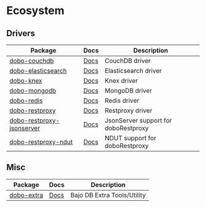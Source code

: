 # Ecosystem

## Drivers

| Package | Docs | Description |
| ------- | ---- | ----------- |
| [dobo-couchdb](https://github.com/ardhi/dobo-couchdb) | [Docs](https://ardhi.github.io/dobo-couchdb) | CouchDB driver |
| [dobo-elasticsearch](https://github.com/ardhi/dobo-elasticsearch) | [Docs](https://ardhi.github.io/dobo-elasticsearch) | Elasticsearch driver |
| [dobo-knex](https://github.com/ardhi/dobo-knex) | [Docs](https://ardhi.github.io/dobo-knex) | Knex driver |
| [dobo-mongodb](https://github.com/ardhi/dobo-mongodb) | [Docs](https://ardhi.github.io/dobo-mongodb) | MongoDB driver |
| [dobo-redis](https://github.com/ardhi/dobo-redis) | [Docs](https://ardhi.github.io/dobo-redis) | Redis driver |
| [dobo-restproxy](https://github.com/ardhi/dobo-restproxy) | [Docs](https://ardhi.github.io/dobo-restproxy) | Restproxy driver |
| [dobo-restproxy-jsonserver](https://github.com/ardhi/dobo-restproxy-jsonserver) | [Docs](https://ardhi.github.io/dobo-restproxy-jsonserver) | JsonServer support for doboRestproxy |
| [dobo-restproxy-ndut](https://github.com/ardhi/dobo-restproxy-ndut) | [Docs](https://ardhi.github.io/dobo-restproxy-ndut) | NDUT support for doboRestproxy |

## Misc

| Package | Docs | Description |
| ------- | ---- | ----------- |
| [dobo-extra](https://github.com/ardhi/dobo-extra) | [Docs](https://ardhi.github.io/dobo-extra) | Bajo DB Extra Tools/Utility |
